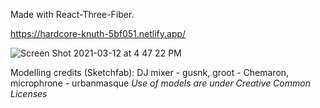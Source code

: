 Made with React-Three-Fiber. 

https://hardcore-knuth-5bf051.netlify.app/

![Screen Shot 2021-03-12 at 4 47 22 PM](https://user-images.githubusercontent.com/27746994/111012963-ab558e80-8352-11eb-98e8-caf5179647bd.png)

Modelling credits (Sketchfab): DJ mixer - gusnk, groot - Chemaron, microphrone - urbanmasque
*Use of models are under Creative Common Licenses*
